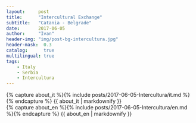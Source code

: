 ```yaml
---
layout:     post
title:      "Intercultural Exchange"
subtitle:   "Catania - Belgrade"
date:       2017-06-05
author:     "Ivan"
header-img: "img/post-bg-intercultura.jpg"
header-mask:  0.3
catalog:      true
multilingual: true
tags:
    - Italy
    - Serbia
    - Intercultura
---
```


<!-- Italian Version -->
<div class="it post-container">
    {% capture about_it %}{% include posts/2017-06-05-Intercultura/it.md %}{% endcapture %}
    {{ about_it | markdownify }}
</div>

<!-- English Version -->
<div class="en post-container">
    {% capture about_en %}{% include posts/2017-06-05-Intercultura/en.md %}{% endcapture %}
    {{ about_en | markdownify }}
</div>